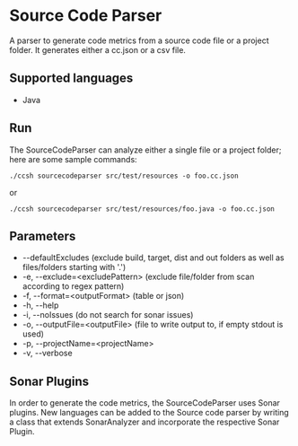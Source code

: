 # Source Code Parser

A parser to generate code metrics from a source code file or a project folder. It generates either a cc.json or a csv file.

## Supported languages
- Java

## Run

The SourceCodeParser can analyze either a single file or a project folder; here are some sample commands: 
```
./ccsh sourcecodeparser src/test/resources -o foo.cc.json
```
or 
```
./ccsh sourcecodeparser src/test/resources/foo.java -o foo.cc.json 
```

## Parameters
- --defaultExcludes (exclude build, target, dist and out folders as well as files/folders starting with '.')
- -e, --exclude=\<excludePattern> (exclude file/folder from scan according to regex pattern)
- -f, --format=\<outputFormat> (table or json)
- -h, --help
- -i, --noIssues (do not search for sonar issues)
- -o, --outputFile=\<outputFile> (file to write output to, if empty stdout is used)
- -p, --projectName=\<projectName>
- -v, --verbose

## Sonar Plugins

In order to generate the code metrics, the SourceCodeParser uses Sonar plugins. New languages can be added to the Source code parser by writing a class that extends SonarAnalyzer and incorporate the respective Sonar Plugin.
